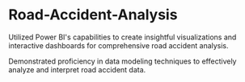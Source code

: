 # Road-Accident-Analysis

Utilized Power BI's capabilities to create insightful visualizations and interactive dashboards for comprehensive road accident analysis.

Demonstrated proficiency in data modeling techniques to effectively analyze and interpret road accident data.
